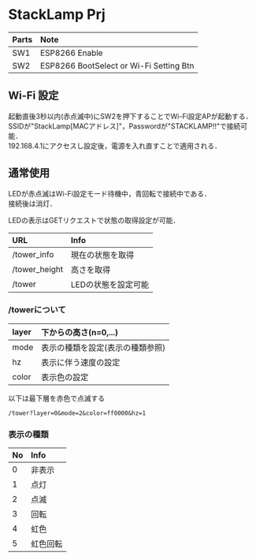 # StackLamp Prj

|Parts|Note|
|:--|:--|
|SW1|ESP8266 Enable|
|SW2|ESP8266 BootSelect or Wi-Fi Setting Btn|

## Wi-Fi 設定
起動直後3秒以内(赤点滅中)にSW2を押下することでWi-Fi設定APが起動する．  
SSIDが"StackLamp\[MACアドレス\]"，Passwordが"STACKLAMP!!"で接続可能．  
192.168.4.1にアクセスし設定後，電源を入れ直すことで適用される．

## 通常使用

LEDが赤点滅はWi-Fi設定モード待機中，青回転で接続中である．  
接続後は消灯．

LEDの表示はGETリクエストで状態の取得設定が可能．  

|URL|Info|
|:--|:--|
|/tower_info|現在の状態を取得|
|/tower_height|高さを取得|
|/tower|LEDの状態を設定可能|

### /towerについて

|layer|下からの高さ(n=0,...)|
|:--|:--|
|mode|表示の種類を設定(表示の種類参照)|
|hz|表示に伴う速度の設定|
|color|表示色の設定|(RRGGBB=000000-FFFFFF)||


以下は最下層を赤色で点滅する  

`/tower?layer=0&mode=2&color=ff0000&hz=1`

### 表示の種類
|No|Info|
|:--|:--|
|0|非表示|
|1|点灯|
|2|点滅|
|3|回転|
|4|虹色|
|5|虹色回転|

